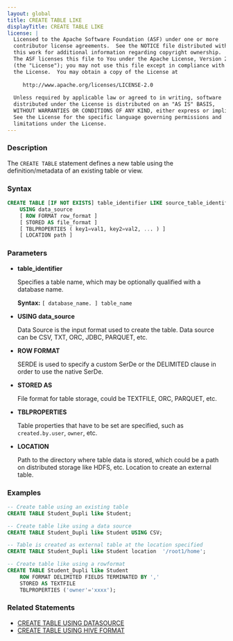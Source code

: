 ```yaml
---
layout: global
title: CREATE TABLE LIKE
displayTitle: CREATE TABLE LIKE
license: |
  Licensed to the Apache Software Foundation (ASF) under one or more
  contributor license agreements.  See the NOTICE file distributed with
  this work for additional information regarding copyright ownership.
  The ASF licenses this file to You under the Apache License, Version 2.0
  (the "License"); you may not use this file except in compliance with
  the License.  You may obtain a copy of the License at
 
     http://www.apache.org/licenses/LICENSE-2.0
 
  Unless required by applicable law or agreed to in writing, software
  distributed under the License is distributed on an "AS IS" BASIS,
  WITHOUT WARRANTIES OR CONDITIONS OF ANY KIND, either express or implied.
  See the License for the specific language governing permissions and
  limitations under the License.
---
```


### Description

The `CREATE TABLE` statement defines a new table using the definition/metadata of an existing table or view.

### Syntax

```sql
CREATE TABLE [IF NOT EXISTS] table_identifier LIKE source_table_identifier
    USING data_source
    [ ROW FORMAT row_format ]
    [ STORED AS file_format ]
    [ TBLPROPERTIES ( key1=val1, key2=val2, ... ) ]
    [ LOCATION path ]
```

### Parameters

* **table_identifier**

    Specifies a table name, which may be optionally qualified with a database name.

    **Syntax:** `[ database_name. ] table_name`

* **USING data_source**

    Data Source is the input format used to create the table. Data source can be CSV, TXT, ORC, JDBC, PARQUET, etc.

* **ROW FORMAT**

    SERDE is used to specify a custom SerDe or the DELIMITED clause in order to use the native SerDe.

* **STORED AS**

    File format for table storage, could be TEXTFILE, ORC, PARQUET, etc.

* **TBLPROPERTIES**

    Table properties that have to be set are specified, such as `created.by.user`, `owner`, etc.

* **LOCATION**

    Path to the directory where table data is stored, which could be a path on distributed storage like HDFS, etc. Location to create an external table.

### Examples

```sql
-- Create table using an existing table
CREATE TABLE Student_Dupli like Student;

-- Create table like using a data source
CREATE TABLE Student_Dupli like Student USING CSV;

-- Table is created as external table at the location specified
CREATE TABLE Student_Dupli like Student location  '/root1/home';

-- Create table like using a rowformat
CREATE TABLE Student_Dupli like Student
    ROW FORMAT DELIMITED FIELDS TERMINATED BY ','
    STORED AS TEXTFILE
    TBLPROPERTIES ('owner'='xxxx');
```

### Related Statements

* [CREATE TABLE USING DATASOURCE](sql-ref-syntax-ddl-create-table-datasource.html)
* [CREATE TABLE USING HIVE FORMAT](sql-ref-syntax-ddl-create-table-hiveformat.html)

